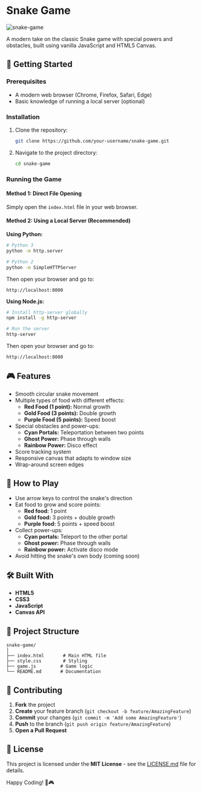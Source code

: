 # Snake Game
![snake-game](https://github.com/user-attachments/assets/1c9d1287-4a4d-4398-87ff-62a96a462960)

A modern take on the classic Snake game with special powers and obstacles, built using vanilla JavaScript and HTML5 Canvas.

## 🚀 Getting Started

### Prerequisites

- A modern web browser (Chrome, Firefox, Safari, Edge)
- Basic knowledge of running a local server (optional)

### Installation

1. Clone the repository:
   ```bash
   git clone https://github.com/your-username/snake-game.git
   ```

2. Navigate to the project directory:
   ```bash
   cd snake-game
   ```

### Running the Game

#### Method 1: Direct File Opening
Simply open the `index.html` file in your web browser.

#### Method 2: Using a Local Server (Recommended)

**Using Python:**
```bash
# Python 3
python -m http.server

# Python 2
python -m SimpleHTTPServer
```
Then open your browser and go to:
```
http://localhost:8000
```

**Using Node.js:**
```bash
# Install http-server globally
npm install -g http-server

# Run the server
http-server
```
Then open your browser and go to:
```
http://localhost:8080
```

## 🎮 Features

- Smooth circular snake movement
- Multiple types of food with different effects:
  - **Red Food (1 point):** Normal growth
  - **Gold Food (3 points):** Double growth
  - **Purple Food (5 points):** Speed boost
- Special obstacles and power-ups:
  - **Cyan Portals:** Teleportation between two points
  - **Ghost Power:** Phase through walls
  - **Rainbow Power:** Disco effect
- Score tracking system
- Responsive canvas that adapts to window size
- Wrap-around screen edges

## 🎯 How to Play

- Use arrow keys to control the snake's direction
- Eat food to grow and score points:
  - **Red food:** 1 point
  - **Gold food:** 3 points + double growth
  - **Purple food:** 5 points + speed boost
- Collect power-ups:
  - **Cyan portals:** Teleport to the other portal
  - **Ghost power:** Phase through walls
  - **Rainbow power:** Activate disco mode
- Avoid hitting the snake's own body (coming soon)

## 🛠️ Built With

- **HTML5**
- **CSS3**
- **JavaScript**
- **Canvas API**

## 📁 Project Structure

```
snake-game/
│
├── index.html       # Main HTML file
├── style.css        # Styling
├── game.js         # Game logic
└── README.md       # Documentation
```

## 🤝 Contributing

1. **Fork** the project
2. **Create** your feature branch (`git checkout -b feature/AmazingFeature`)
3. **Commit** your changes (`git commit -m 'Add some AmazingFeature'`)
4. **Push** to the branch (`git push origin feature/AmazingFeature`)
5. **Open a Pull Request**

## 📝 License

This project is licensed under the **MIT License** - see the [LICENSE.md](LICENSE.md) file for details.

Happy Coding! 🚀🎮

